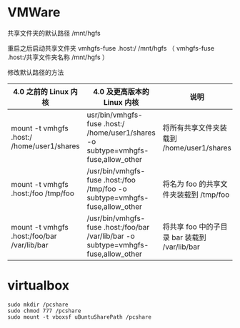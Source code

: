 # VMWare

共享文件夹的默认路径 /mnt/hgfs

重启之后启动共享文件夹 vmhgfs-fuse .host:/ /mnt/hgfs （ vmhgfs-fuse .host:/共享文件夹名称 /mnt/hgfs ）

修改默认路径的方法

| 4.0 之前的 Linux 内核                       | 4.0 及更高版本的 Linux 内核                                  | 说明                                          |
| ------------------------------------------- | ------------------------------------------------------------ | --------------------------------------------- |
| mount -t vmhgfs .host:/ /home/user1/shares  | usr/bin/vmhgfs-fuse .host:/ /home/user1/shares -o subtype=vmhgfs-fuse,allow_other | 将所有共享文件夹装载到 /home/user1/shares     |
| mount -t vmhgfs .host:/foo /tmp/foo         | /usr/bin/vmhgfs-fuse .host:/foo /tmp/foo -o subtype=vmhgfs-fuse,allow_other | 将名为 foo 的共享文件夹装载到 /tmp/foo        |
| mount -t vmhgfs .host:/foo/bar /var/lib/bar | /usr/bin/vmhgfs-fuse .host:/foo/bar /var/lib/bar -o subtype=vmhgfs-fuse,allow_other | 将共享 foo 中的子目录 bar 装载到 /var/lib/bar |

# virtualbox

```shell
sudo mkdir /pcshare
sudo chmod 777 /pcshare
sudo mount -t vboxsf uBuntuSharePath /pcshare
```

